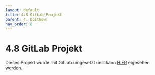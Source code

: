 ```yaml
---
layout: default
title: 4.8 GitLab Projekt
parent: 4. DoItNow!
nav_order: 8
---
```


# 4.8 GitLab Projekt

Dieses Projekt wurde mit GitLab umgesetzt und kann [HIER](https://gitlab.com/it-cne23/doitnow/-/tree/main?ref_type=heads) eigesehen werden.
